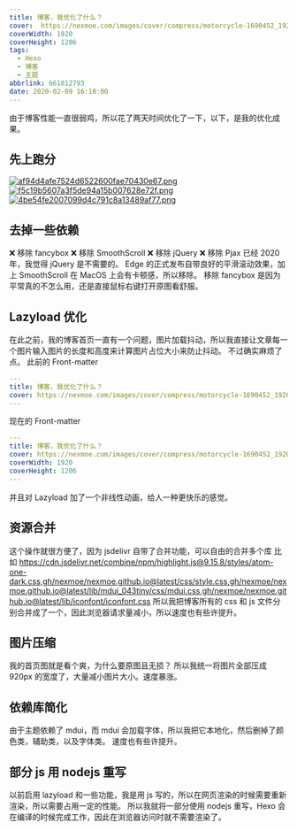 ```yaml
---
title: 博客，我优化了什么？
cover:  https://nexmoe.com/images/cover/compress/motorcycle-1690452_1920.jpg
coverWidth: 1920
coverHeight: 1206
tags:
  - Hexo
  - 博客
  - 主题
abbrlink: 661812793
date: 2020-02-09 16:10:00
---
```


由于博客性能一直很弱鸡，所以花了两天时间优化了一下，以下，是我的优化成果。

<!--more-->

## 先上跑分
[![af94d4afe7524d6522600fae70430e67.png](https://image.gslb.dawnlab.me/af94d4afe7524d6522600fae70430e67.png)](https://i.speed.moe/image/E3nH)
[![f5c19b5607a3f5de94a15b007628e72f.png](https://image.gslb.dawnlab.me/f5c19b5607a3f5de94a15b007628e72f.png)](https://i.speed.moe/image/E7B5)
[![4be54fe2007099d4c791c8a13489af77.png](https://image.gslb.dawnlab.me/4be54fe2007099d4c791c8a13489af77.png)](https://i.speed.moe/image/EQ6p)

## 去掉一些依赖
❌ 移除 fancybox
❌ 移除 SmoothScroll
❌ 移除 jQuery
❌ 移除 Pjax
已经 2020 年，我觉得 jQuery 是不需要的。
Edge 的正式发布自带良好的平滑滚动效果，加上 SmoothScroll 在 MacOS 上会有卡顿感，所以移除。
移除 fancybox 是因为平常真的不怎么用，还是直接鼠标右键打开原图看舒服。

## Lazyload 优化
在此之前，我的博客首页一直有一个问题，图片加载抖动，所以我直接让文章每一个图片输入图片的长度和高度来计算图片占位大小来防止抖动。
不过确实麻烦了点。
此前的 Front-matter

```yaml
---
title: 博客，我优化了什么？
cover: https://nexmoe.com/images/cover/compress/motorcycle-1690452_1920.jpg
---
```

现在的 Front-matter

```yaml
---
title: 博客，我优化了什么？
cover: https://nexmoe.com/images/cover/compress/motorcycle-1690452_1920.jpg
coverWidth: 1920
coverHeight: 1206
---
```

并且对 Lazyload 加了一个非线性动画，给人一种更快乐的感觉。

## 资源合并
这个操作就很方便了，因为 jsdelivr 自带了合并功能，可以自由的合并多个库
比如 https://cdn.jsdelivr.net/combine/npm/highlight.js@9.15.8/styles/atom-one-dark.css,gh/nexmoe/nexmoe.github.io@latest/css/style.css,gh/nexmoe/nexmoe.github.io@latest/lib/mdui_043tiny/css/mdui.css,gh/nexmoe/nexmoe.github.io@latest/lib/iconfont/iconfont.css
所以我把博客所有的 css 和 js 文件分别合并成了一个，因此浏览器请求量减小，所以速度也有些许提升。

## 图片压缩
我的首页图就是看个爽，为什么要原图且无损？
所以我统一将图片全部压成 920px 的宽度了，大量减小图片大小。速度暴涨。

## 依赖库简化
由于主题依赖了 mdui，而 mdui 会加载字体，所以我把它本地化，然后删掉了颜色类，辅助类，以及字体类。
速度也有些许提升。

## 部分 js 用 nodejs 重写
以前启用 lazyload 和一些功能，我是用 js 写的，所以在网页渲染的时候需要重新渲染，所以需要占用一定的性能。
所以我就将一部分使用 nodejs 重写，Hexo 会在编译的时候完成工作，因此在浏览器访问时就不需要渲染了。
